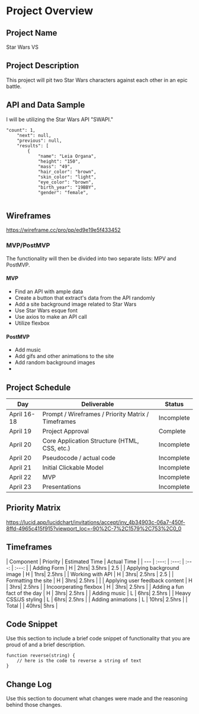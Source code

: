 # Project Overview

## Project Name

Star Wars VS 

## Project Description

This project will pit two Star Wars characters against each other in an epic battle. 

## API and Data Sample

I will be utilizing the Star Wars API "SWAPI."

```
"count": 1,
    "next": null,
    "previous": null,
    "results": [
        {
            "name": "Leia Organa",
            "height": "150",
            "mass": "49",
            "hair_color": "brown",
            "skin_color": "light",
            "eye_color": "brown",
            "birth_year": "19BBY",
            "gender": "female",
	    
 ```


## Wireframes

https://wireframe.cc/pro/pp/ed9e19e5f433452

### MVP/PostMVP

The functionality will then be divided into two separate lists: MPV and PostMVP.  

#### MVP 

- Find an API with ample data
- Create a button that extract's data from the API randomly
- Add a site background image related to Star Wars
- Use Star Wars esque font
- Use axios to make an API call
- Utilize flexbox 

#### PostMVP  
- Add music
- Add gifs and other animations to the site
- Add random background images
- 
## Project Schedule

|  Day | Deliverable | Status
|---|---| ---|
|April 16-18| Prompt / Wireframes / Priority Matrix / Timeframes | Incomplete
|April 19| Project Approval | Complete
|April 20| Core Application Structure (HTML, CSS, etc.) | Incomplete
|April 20| Pseudocode / actual code | Incomplete
|April 21| Initial Clickable Model  | Incomplete
|April 22| MVP | Incomplete
|April 23| Presentations | Incomplete

## Priority Matrix

https://lucid.app/lucidchart/invitations/accept/inv_4b34903c-06a7-450f-8ffd-4965c415f915?viewport_loc=-90%2C-7%2C1579%2C753%2C0_0

## Timeframes


| Component | Priority | Estimated Time | Actual Time | 
| --- | :---: |  :---: | :---: | :---: |
| Adding Form | H | 2hrs| 3.5hrs | 2.5 |
| Applying background image | H | 1hrs| 2.5hrs |
| Working with API | H | 3hrs| 2.5hrs | 2.5 |
| Formatting the site | H | 3hrs| 2.5hrs | |
| Applying user feedback content | H | 3hrs| 2.5hrs | 
| Incoorperating flexbox | H | 3hrs| 2.5hrs | 
| Adding a fun fact of the day | H | 3hrs| 2.5hrs | 
| Adding music | L | 6hrs| 2.5hrs | 
| Heavy CSS/JS styling | L | 6hrs| 2.5hrs |
| Adding animations | L | 10hrs| 2.5hrs | 
| Total |  | 40hrs| 5hrs | 

## Code Snippet

Use this section to include a brief code snippet of functionality that you are proud of and a brief description.  

```
function reverse(string) {
	// here is the code to reverse a string of text
}
```

## Change Log
 Use this section to document what changes were made and the reasoning behind those changes.  

